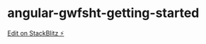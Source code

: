 # angular-gwfsht-getting-started

[Edit on StackBlitz ⚡️](https://stackblitz.com/edit/angular-gwfsht-getting-started)